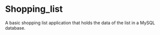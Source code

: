 # Shopping_list
A basic shopping list application that holds the data of the list in a MySQL database.
